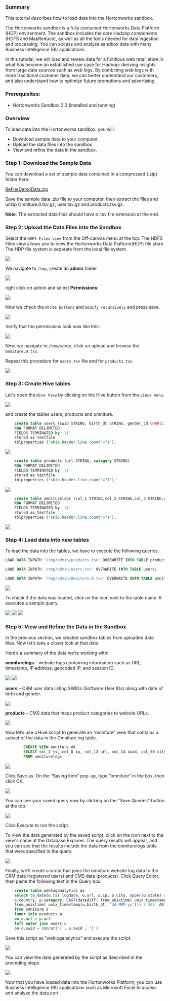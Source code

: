 ### Summary
This tutorial describes how to load data into the Hortonworks sandbox.

The Hortonworks sandbox is a fully contained Hortonworks Data Platform (HDP) environment. The sandbox includes the core Hadoop components (HDFS and MapReduce), as well as all the tools needed for data ingestion and processing. You can access and analyze sandbox data with many Business Intelligence (BI) applications.

In this tutorial, we will load and review data for a fictitious web retail store in what has become an established use case for Hadoop: deriving insights from large data sources such as web logs. By combining web logs with more traditional customer data, we can better understand our customers, and also understand how to optimize future promotions and advertising.

### Prerequisites:

* Hortonworks Sandbox 2.3 (installed and running)

### Overview

To load data into the Hortonworks sandbox, you will:

* Download sample data to your computer.
* Upload the data files into the sandbox
* View and refine the data in the sandbox.

### Step 1: Download the Sample Data

You can download a set of sample data contained in a compressed (.zip) folder here:

[RefineDemoData.zip](https://s3.amazonaws.com/hw-sandbox/tutorial8/RefineDemoData.zip)

Save the sample data .zip file to your computer, then extract the files and unzip Omniture.0.tsv.gz, user.tsv.gz and products.tsv.gz.

**Note**: The extracted data files should have a .tsv file extension at the end. 

### Step 2: Upload the Data Files into the Sandbox

Select the ``HDFS Files view`` from the Off-canvas menu at the top. The HDFS Files view allows you to view the Hortonworks Data Platform(HDP) file store. The HDP file system is separate from the local file system.

![](https://www.dropbox.com/s/4xaqckakzkfuc1n/68747470733a2f2f37777772e676f6f676c6564726976652e636f6d2f686f73742f30427a686c4f79776e4f707138616d30314d6d52695a444a714e6b453f7261773d74727565.png?dl=1)  

We navigate to ``/tmp``, create an **admin** folder

![](https://www.dropbox.com/s/cro2p9etyqkq5gv/68747470733a2f42f7777772e676f6f676c6564726976652e636f6d2f686f73742f30427a686c4f79776e4f7071386155744456453554576a497a516d633f7261773d74727565.png?dl=1)  

right click on admin and select **Permissions**:

![](https://www.dropbox.com/s/gu5mk3wfb5zrlm7/68747470733a2f2f7777772e676f6f676c6564726976652e636f6d2f686f73742f30427a686c4f79776e4f7071385331464f5133567a526a52716558633f7261773d74727565.png?dl=1) 

Now we check the ``Write buttons`` and ``modify recursively`` and press save.

![](https://www.dropbox.com/s/p69c3ldd8h2ni3u/68747470733a22f22f7777772e676f6f676c6564726976652e636f6d2f686f73742f30427a686c4f79776e4f7071384d33557a4e693171636e426a516d633f7261773d74727565.png?dl=1) 

Verify that the permissions look now like this: 

![](https://www.dropbox.com/s/ujp0cuhmaw01fq8/68747470733a2f2f7777772e676f6f676c6564726976652e636f6d2f686f73742f30427a686c4f79776e4f70713854475a716345395252316876596d633f7261773d74727565.png?dl=1) 

Now, we navigate to ``/tmp/admin``, click on upload and browse the ``Omniture.0.tsv``. 

Repeat this procedure for ``users.tsv`` file and for ``products.tsv``. 

![](https://www.dropbox.com/s/wxg65de3y28tuqc/68747470733a22f2f7777772e676f6f676c6564726976652e636f6d2f686f73742f30427a686c4f79776e4f7071384e3342784f5655744f46707a576d383f7261773d74727565.png?dl=1)  

### Step 3: Create Hive tables

Let's open the ``Hive View`` by clicking on the Hive button from the ``views menu``. 

![](https://www.dropbox.com/s/820du6lysueltzp/687474707133a2f2f7777772e676f6f676c6564726976652e636f6d2f686f73742f30427a686c4f79776e4f707138566c68794c575934576e6c574e324d3f7261773d74727565.png?dl=1) 

and create the tables users, products and omniture. 
```sql
    create table users (swid STRING, birth_dt STRING, gender_cd CHAR(1))
    ROW FORMAT DELIMITED
    FIELDS TERMINATED by '\t'
    stored as textfile 
    tblproperties ("skip.header.line.count"="1");
```

![](https://www.dropbox.com/s/nrf2da6b4as0bh2/68747470733a2f12f7777772e676f6f676c6564726976652e636f6d2f686f73742f30427a686c4f79776e4f707138544752564c585574646c64596256553f7261773d74727565.png?dl=1) 

```sql
    create table products (url STRING, category STRING)
    ROW FORMAT DELIMITED
    FIELDS TERMINATED by '\t'
    stored as textfile 
    tblproperties ("skip.header.line.count"="1");
```

![](https://www.dropbox.com/s/hj3qizhvhp87k4a/68747470733a2f23f7777772e676f6f676c6564726976652e636f6d2f686f73742f30427a686c4f79776e4f7071385a327459596b5a4463546b315a44413f7261773d74727565.png?dl=1) 

```sql    
    create table omniturelogs (col_1 STRING,col_2 STRING,col_3 STRING,col_4 STRING,col_5 STRING,col_6 STRING,col_7 STRING,col_8 STRING,col_9 STRING,col_10 STRING,col_11 STRING,col_12 STRING,col_13 STRING,col_14 STRING,col_15 STRING,col_16 STRING,col_17 STRING,col_18 STRING,col_19 STRING,col_20 STRING,col_21 STRING,col_22 STRING,col_23 STRING,col_24 STRING,col_25 STRING,col_26 STRING,col_27 STRING,col_28 STRING,col_29 STRING,col_30 STRING,col_31 STRING,col_32 STRING,col_33 STRING,col_34 STRING,col_35 STRING,col_36 STRING,col_37 STRING,col_38 STRING,col_39 STRING,col_40 STRING,col_41 STRING,col_42 STRING,col_43 STRING,col_44 STRING,col_45 STRING,col_46 STRING,col_47 STRING,col_48 STRING,col_49 STRING,col_50 STRING,col_51 STRING,col_52 STRING,col_53 STRING)
    ROW FORMAT DELIMITED
    FIELDS TERMINATED by '\t'
    stored as textfile 
    tblproperties ("skip.header.line.count"="1");
```

![](https://www.dropbox.com/s/a40ddorbwf1yk5s/68747470733a2f2f7777772e676f6f676c6564726976652e636f6d2f686f73742f30427a686c4f79776e4f7071384c545a445548563262305a585546553f7261773d74727565.png?dl=1) 

### Step 4: Load data into new tables

To load the data into the tables, we have to execute the following queries. 

```sql
LOAD DATA INPATH '/tmp/admin/products.tsv' OVERWRITE INTO TABLE products;

LOAD DATA INPATH '/tmp/admin/users.tsv' OVERWRITE INTO TABLE users;

LOAD DATA INPATH '/tmp/admin/Omniture.0.tsv' OVERWRITE INTO TABLE omniturelogs;
```

![](https://www.dropbox.com/s/ux3oifq21d2kg4q/687474707333a2f2f7777772e676f6f676c6564726976652e636f6d2f686f73742f30427a686c4f79776e4f7071384f47395453324a57525864555245553f7261773d74727565.png?dl=1) 

To check if the data was loaded, click on the icon next to the table name. It executes a sample query.

![](https://www.dropbox.com/s/4hykd0nwzye4l0d/68747470733a2f21f7777772e676f6f676c6564726976652e636f6d2f686f73742f30427a686c4f79776e4f7071384d454630556a4a3056454a734f45553f7261773d74727565.png?dl=1) 
![](https://www.dropbox.com/s/hl4g5zlwvs855un/68747470733a2f12f7777772e676f6f676c6564726976652e636f6d2f686f73742f30427a686c4f79776e4f707138565656745a7a4a52524442686330303f7261773d74727565.png?dl=1) 
![](https://www.dropbox.com/s/8314xyhj3cf1bzk/68747470733a2f2f7777772e676f6f676c6564726976652e636f6d2f686f73742f30427a686c4f79776e4f70713853474a6d65455533625745304d54673f7261773d74727565.png?dl=1) 
### Step 5: View and Refine the Data in the Sandbox

In the previous section, we created sandbox tables from uploaded data files. Now let’s take a closer look at that data.

Here’s a summary of the data we’re working with:

**omniturelogs** – website logs containing information such as URL, timestamp, IP address, geocoded IP, and session ID.

![](https://www.dropbox.com/s/75wocbv1rorvppi/687474707133a2f2f7777772e676f6f676c6564726976652e636f6d2f686f73742f30427a686c4f79776e4f707138516e70445a4846365332395454584d3f7261773d74727565.png?dl=1) 
![](https://www.dropbox.com/s/gac7mw5z8b0hgz7/68747470733a2f2f7777772e676f6f676c6564726976652e636f6d2f686f73742f30427a686c4f79776e4f7071386158707a5430787161475a6d5647383f7261773d74727565.png?dl=1) 

**users** – CRM user data listing SWIDs (Software User IDs) along with date of birth and gender.

![](https://www.dropbox.com/s/wuzsjuaqjgvxslx/68747470733a2f2f7777772e676f6f676c6564726976652e636f6d2f686f73742f30427a686c4f79776e4f70713854576b784d46677757576c465344513f7261773d74727565.png?dl=1) 

**products** – CMS data that maps product categories to website URLs.

![](https://www.dropbox.com/s/a40ddorbwf1yk5s/68747470733a2f2f7777772e676f6f676c6564726976652e636f6d2f686f73742f30427a686c4f79776e4f7071384c545a445548563262305a585546553f7261773d74727565.png?dl=1) 

Now let’s use a Hive script to generate an “omniture” view that contains a subset of the data in the Omniture log table. 

```sql
        CREATE VIEW omniture AS 
        SELECT col_2 ts, col_8 ip, col_13 url, col_14 swid, col_50 city, col_51 country, col_53 state 
        FROM omniturelogs 
```

![](https://www.dropbox.com/s/0pli3bqqwuylwz8/68747470733a2f2f7777772e676f6f676c6564726976652e636f6d2f686f73742f30427a686c4f79776e4f7071384e55467a556d744253586c5a6147383f7261773d74727565.png?dl=1) 

Click Save as. On the “Saving item” pop-up, type “omniture” in the box, then click OK.

![](https://www.dropbox.com/s/e94blglguj2dvzy/68747470733a2f2f7777772e676f6f676c6564726976652e636f6d2f686f73742f30427a686c4f79776e4f707138546c52745557684d5130686c5645453f7261773d74727565.png?dl=1) 

You can see your saved query now by clicking on the "Save Queries" button at the top.

![](https://www.dropbox.com/s/19tvel3rcv9dye8/68747470733a2f2f7777772e676f6f676c6564726976652e636f6d2f686f73742f30427a686c4f79776e4f707138556c59305758426b623164526157633f7261773d74727565.png?dl=1) 

Click Execute to run the script.

To view the data generated by the saved script, click on the icon next to the view's name at the Database Explorer. 
The query results will appear, and you can see that the results include the data from the omniturelogs table that were specified in the query.

![](https://www.dropbox.com/s/e4y1l7gx3mu3faw/68747470733a2f2f7777772e676f6f676c6564726976652e636f6d2f686f73742f30427a686c4f79776e4f7071385a4574665a305a47556b6c524d30553f7261773d74727565.png?dl=1) 

Finally, we’ll create a script that joins the omniture website log data to the CRM data (registered users) and CMS data (products). Click Query Editor, then paste the following text in the Query box:

```sql
    create table webloganalytics as 
    select to_date(o.ts) logdate, o.url, o.ip, o.city, upper(o.state) state, 
    o.country, p.category, CAST(datediff( from_unixtime( unix_timestamp() ), 
    from_unixtime( unix_timestamp(u.birth_dt, 'dd-MMM-yy'))) / 365  AS INT) age, u.gender_cd
    from omniture o 
    inner join products p     
    on o.url = p.url 
    left outer join users u 
    on o.swid = concat('{', u.swid , '}')
```

Save this script as “webloganalytics” and execute the script. 

![](https://www.dropbox.com/s/es8g9uc9hr80k15/68747470733a2f2f7777772e676f6f676c6564726976652e636f6d2f686f73742f30427a686c4f79776e4f707138526c6877583246664d3367774e55453f7261773d74727565.png?dl=1) 

You can view the data generated by the script as described in the preceding steps.

![](https://www.dropbox.com/s/57mpvcszsf4lxf2/68747470733a2f2f7777772e676f6f676c6564726976652e636f6d2f686f73742f30427a686c4f79776e4f7071384d445631627a4a72633245305354513f7261773d74727565.png?dl=1) 

Now that you have loaded data into the Hortonworks Platform, you can use Business Intelligence (BI) applications such as Microsoft Excel to access and analyze the data.cort